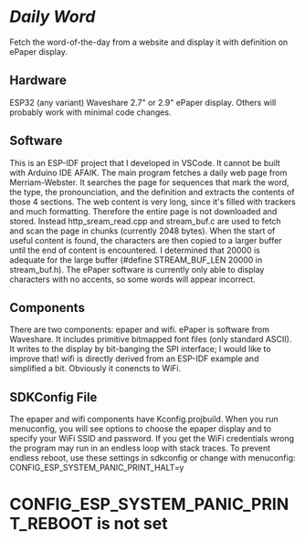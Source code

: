 # _Daily Word_

Fetch the word-of-the-day from a website and display it with definition on ePaper display.

## Hardware
ESP32 (any variant)
Waveshare 2.7" or 2.9" ePaper display. Others will probably work with minimal code changes.

## Software
This is an ESP-IDF project that I developed in VSCode. It cannot be built with Arduino IDE AFAIK.
The main program fetches a daily web page from Merriam-Webster. It searches the page for sequences that mark the word, the type, the pronounciation, and the definition and extracts the contents of those 4 sections.
The web content is very long, since it's filled with trackers and much formatting. Therefore the entire page is not downloaded and stored. Instead http_sream_read.cpp and stream_buf.c are used to fetch and scan the page in chunks (currently 2048 bytes). When the start of useful content is found, the characters are then copied to a larger buffer until the end of content is encountered.
I determined that 20000 is adequate for the large buffer (#define STREAM_BUF_LEN 20000 in stream_buf.h).
The ePaper software is currently only able to display characters with no accents, so some words will appear incorrect.

## Components
There are two components: epaper and wifi.
ePaper is software from Waveshare. It includes primitive bitmapped font files (only standard ASCII). It writes to the display by bit-banging the SPI interface; I would like to improve that!
wifi is directly derived from an ESP-IDF example and simplified a bit. Obviously it conencts to WiFi.

## SDKConfig File
The epaper and wifi components have Kconfig.projbuild. When you run menuconfig, you will see options to choose the epaper display and to specify your WiFi SSID and password. If you get the WiFi credentials wrong the program may run in an endless loop with stack traces.
To prevent endless reboot, use these settings in sdkconfig or change with menuconfig:
CONFIG_ESP_SYSTEM_PANIC_PRINT_HALT=y
# CONFIG_ESP_SYSTEM_PANIC_PRINT_REBOOT is not set

